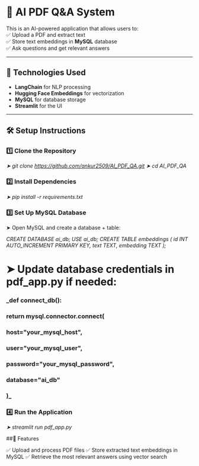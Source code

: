 # 📄 AI PDF Q&A System  

This is an AI-powered application that allows users to:  
✅ Upload a PDF and extract text  
✅ Store text embeddings in **MySQL** database  
✅ Ask questions and get relevant answers  

---

## 🚀 Technologies Used  
- **LangChain** for NLP processing  
- **Hugging Face Embeddings** for vectorization  
- **MySQL** for database storage  
- **Streamlit** for the UI  

---

## 🛠 Setup Instructions  

### 1️⃣ Clone the Repository  

_➤ git clone https://github.com/ankur2509/AI_PDF_QA.git_
_➤ cd AI_PDF_QA_

### 2️⃣ Install Dependencies
_➤ pip install -r requirements.txt_

### 3️⃣ Set Up MySQL Database
➤ Open MySQL and create a database + table:

_CREATE DATABASE ai_db;
USE ai_db;
CREATE TABLE embeddings (
    id INT AUTO_INCREMENT PRIMARY KEY,
    text TEXT,
    embedding TEXT
    );_

# ➤ Update database credentials in pdf_app.py if needed:
###  _def connect_db():
###    return mysql.connector.connect(
  ###      host="your_mysql_host",
###         user="your_mysql_user",
###         password="your_mysql_password",
###         database="ai_db"
  ###   )_
  
### 4️⃣ Run the Application
_➤ streamlit run pdf_app.py_

##📌 Features

✅ Upload and process PDF files
✅ Store extracted text embeddings in MySQL
✅ Retrieve the most relevant answers using vector search

